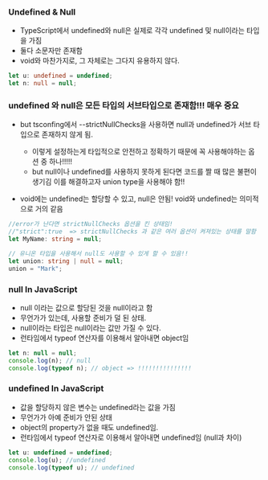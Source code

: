 ### Undefined & Null

- TypeScript에서 undefined와 null은 실제로 각각 undefined 및 null이라는 타입을 가짐
- 둘다 소문자만 존재함
- void와 마찬가지로, 그 자체로는 그다지 유용하지 않다.

```ts
let u: undefined = undefined;
let n: null = null;
```

### undefined 와 null은 모든 타입의 서브타입으로 존재함!!! 매우 중요

- but tsconfing에서 --strictNullChecks을 사용하면 null과 undefined가 서브 타입으로 존재하지 않게 됨.

  - 이렇게 설정하는게 타입적으로 안전하고 정확하기 때문에 꼭 사용해야하는 옵션 중 하나!!!!!
  - but null이나 undefined를 사용하지 못하게 된다면 코드를 짤 때 많은 불편이 생기김 이를 해결하고자 union type을 사용해야 함!!

- void에는 undefined는 할당할 수 있고, null은 안됨! void와 undefined는 의미적으로 거의 같음

```ts
//error가 난다면 strictNullChecks 옵션을 킨 상태임!
//"strict":true  => strictNullChecks 과 같은 여러 옵션이 켜져있는 상태를 말함
let MyName: string = null;

// 유니온 타입을 사용해서 null도 사용할 수 있게 할 수 있음!!
let union: string | null = null;
union = "Mark";
```

### null In JavaScript

- null 이라는 값으로 할당된 것을 null이라고 함
- 무언가가 있는데, 사용할 준비가 덜 된 상태.
- null이라는 타입은 null이라는 값만 가질 수 있다.
- 런타임에서 typeof 연산자를 이용해서 알아내면 object임

```js
let n: null = null;
console.log(n); // null
console.log(typeof n); // object => !!!!!!!!!!!!!!!
```

### undefined In JavaScript

- 값을 할당하지 않은 변수는 undefined라는 값을 가짐
- 무언가가 아예 준비가 안된 상태
- object의 property가 없을 때도 undefined임.
- 런타임에서 typeof 연산자로 이용해서 알아내면 undefined임 (null과 차이)

```js
let u: undefined = undefined;
console.log(u); //undefined
console.log(typeof u); // undefined
```
